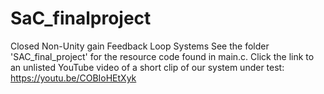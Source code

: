 # SaC_finalproject
Closed Non-Unity gain Feedback Loop Systems
See the folder 'SAC_final_project' for the resource code found in main.c.
Click the link to an unlisted YouTube video of a short clip of our system under test:
https://youtu.be/COBIoHEtXyk
